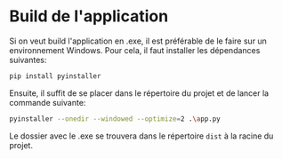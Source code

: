 # Build de l'application
Si on veut build l'application en .exe, il est préférable de le faire sur un environnement Windows. Pour cela, il faut installer les dépendances suivantes:
```bash
pip install pyinstaller
```

Ensuite, il suffit de se placer dans le répertoire du projet et de lancer la commande suivante:
```bash
pyinstaller --onedir --windowed --optimize=2 .\app.py
```

Le dossier avec le .exe se trouvera dans le répertoire `dist` à la racine du projet.